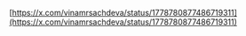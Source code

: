 [https://x.com/vinamrsachdeva/status/1778780877486719311](https://x.com/vinamrsachdeva/status/1778780877486719311)
